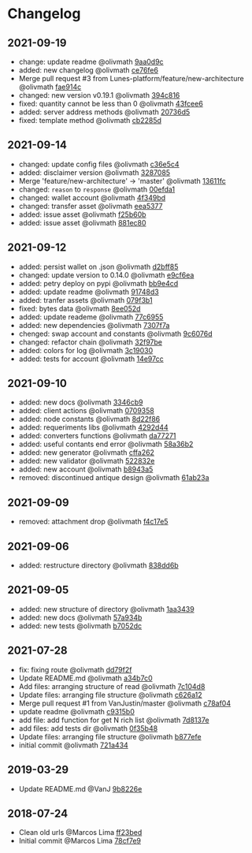 # Changelog

## 2021-09-19
- change: update readme @olivmath [9aa0d9c](9aa0d9c5634a5b3a66292773315d14b3399b529d)
- added:  new changelog @olivmath [ce76fe6](ce76fe610e47c48e52749ac13e3caae6477d5ed8)
- Merge pull request #3 from Lunes-platform/feature/new-architecture @olivmath [fae914c](fae914c52f51782bf32b41af94f7af9fa459aaef)
- changed: new version v0.19.1 @olivmath [394c816](394c81694e874df624e71a1b05bda03eb9a29d45)
- fixed: quantity cannot be less than 0 @olivmath [43fcee6](43fcee60640f3cd09b2595e753b60c11d077dbd1)
- added: server address methods @olivmath [20736d5](20736d56de03cf434003e449fc0f77e737a6260c)
- fixed: template method @olivmath [cb2285d](cb2285d81c5706fb41a44cc5b7a94d63e6683dea)

## 2021-09-14
- changed: update config files @olivmath [c36e5c4](c36e5c41d7f5b75e270f9dd2074cbcbab2d605f5)
- added: disclaimer version @olivmath [3287085](3287085098c8efbd9c1c6e2076b630259d74ca2b)
- Merge  'feature/new-architecture' -> 'master' @olivmath [13611fc](13611fc963a72b775ed02e7b8f007571e3ed6243)
- changed: `reason` to `response` @olivmath [00efda1](00efda1bea77598506c51c6649d269468106bd68)
- changed: wallet account @olivmath [4f349bd](4f349bd0f099d9f17719febb10c05ec54bfdcdfb)
- changed: transfer asset @olivmath [eea5377](eea537712369176850a2199f41d7b673e7a7f9df)
- added: issue asset @olivmath [f25b60b](f25b60b8684fb61813288cd56f940ffb60bf0418)
- added: issue asset @olivmath [881ec80](881ec808cd76e135f5bf82f9b0fa50fc0467a220)

## 2021-09-12
- added: persist wallet on .json @olivmath [d2bff85](d2bff8512d1421b6c08ca7a3174008135a328a43)
- changed: update version to 0.14.0 @olivmath [e9cf6ea](e9cf6ea13f07222e1748d6f3f719e7ff084f6946)
- added:  petry deploy on pypi @olivmath [bb9e4cd](bb9e4cd3b48c72339f43b2e01d7b2742b2a555e5)
- added: update readme @olivmath [91748d3](91748d3ade3ce24155d5df2c58c03d5985931be6)
- added: tranfer assets @olivmath [079f3b1](079f3b16d69ace6646807764aab9a795a40b2c68)
- fixed: bytes data @olivmath [8ee052d](8ee052dacf4c96e7af73c86228a593597e97951e)
- added: update reademe @olivmath [77c6955](77c6955d4006046c50e6fb2fabe422661ed1fefc)
- added: new dependencies @olivmath [7307f7a](7307f7a737149b5ec9c12950c0ce1bce4a5228ad)
- chenged: swap account and constants @olivmath [9c6076d](9c6076ddb1c911d185a551a33b8d31b92fc96a5c)
- changed: refactor chain @olivmath [32f97be](32f97be7e7927be5c068572b93b7b7974818aa6c)
- added: colors for log @olivmath [3c19030](3c19030c0ffbb134ebc1f46066ae90f89bd25995)
- added: tests for account @olivmath [14e97cc](14e97cc30637477c45d339d507b9f48d601a2abf)

## 2021-09-10
- added: new docs @olivmath [3346cb9](3346cb9c69790ca57e918a4e8c1a45465ebcd17f)
- added: client actions @olivmath [0709358](0709358ad3e8e66194bb3aae0f2bebde6353e9e4)
- added: node constants @olivmath [8d22f86](8d22f866aa427c9358a03a75d2fb30c0596c6abf)
- added: requeriments libs @olivmath [4292d44](4292d44e92fd0df27db716e83993f666409f4403)
- added: converters functions @olivmath [da77271](da772712effdf29abfa65075062d954776390601)
- added: useful contants end error @olivmath [58a36b2](58a36b2bbaa0003ba44731238249c45279406d0d)
- added: new generator @olivmath [cffa262](cffa26234aad2bad5f593f311f3fc4d6fd04ded2)
- added: new validator @olivmath [522832e](522832ee071af5a1c50e333588c45aea03de88bf)
- added: new account @olivmath [b8943a5](b8943a5c0e1bfd3e4e796828aaa53821155a4898)
- removed: discontinued antique design @olivmath [61ab23a](61ab23a810679b8d2d4bfafdeac81182cb1ac520)

## 2021-09-09
- removed: attachment drop @olivmath [f4c17e5](f4c17e57c1495997f3acc20090aa891d902e96df)

## 2021-09-06
- added: restructure directory @olivmath [838dd6b](838dd6b59a6bd5b4824b3a470cd79fedf125ebc4)

## 2021-09-05
- added: new structure of directory @olivmath [1aa3439](1aa343963d7e3059ff61d26b76bbcff7528d1c9a)
- added: new docs @olivmath [57a934b](57a934be804ec80b85f2cbe378b4bedccfa1cbe1)
- added: new tests @olivmath [b7052dc](b7052dca17b72ce632e384fd5cf28998bc9a2b0e)

## 2021-07-28
- fix: fixing route @olivmath [dd79f2f](dd79f2f99c01c87fcd503d5ba847a96aceba1a19)
- Update README.md @olivmath [a34b7c0](a34b7c05dec33836f2e32d55414830fff4ff1856)
- Add files: arranging structure of read @olivmath [7c104d8](7c104d8abd3d07fa246a836f467e7136479a61c2)
- Update files: arranging file structure @olivmath [c626a12](c626a1279be68eefb54cd9097867f40ae9466a8a)
- Merge pull request #1 from VanJustin/master @olivmath [c78af04](c78af048cde86b86eb923a9945e8c1c5d53f4617)
- update readme @olivmath [c9315b0](c9315b048caffc76176cb1ec05a3b83eadcfb2bb)
- add file: add function for get N rich list @olivmath [7d8137e](7d8137e62191cc6a54c14ebeb175e323a435f0cc)
- add files: add tests dir @olivmath [0f35b48](0f35b4826c3861c3692e409c54cae3aa2ebc9034)
- Update files: arranging file structure @olivmath [b877efe](b877efedeafe01308ace1059264685c7a8a28d46)
- initial commit @olivmath [721a434](721a4343ac572a9f46fc4fa6978f4760b1968752)

## 2019-03-29
- Update README.md @VanJ [9b8226e](9b8226ec4ee19553cc1c3c53ddab23b06175aaae)

## 2018-07-24
- Clean old urls @Marcos Lima [ff23bed](ff23bedd48e47fdb64f5d40f0cc3921f849d8f1d)
- Initial commit @Marcos Lima [78cf7e9](78cf7e923a0ff0cbb512ad188f8903839579c5ae)
